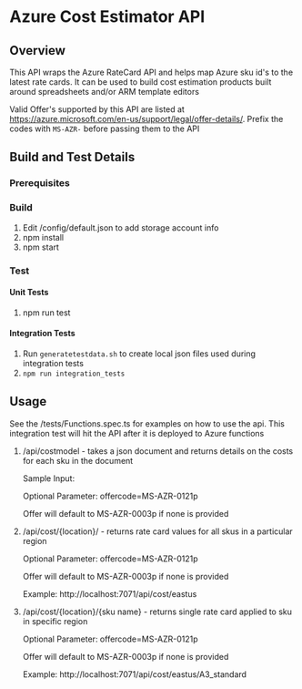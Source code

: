 # Azure Cost Estimator API

## Overview

This API wraps the Azure RateCard API and helps map Azure sku id's to the latest rate cards. It can be used to build cost estimation products built around spreadsheets and/or ARM template editors

Valid Offer's supported by this API are listed at https://azure.microsoft.com/en-us/support/legal/offer-details/. Prefix the codes with `MS-AZR-` before passing them to the API

## Build and Test Details

### Prerequisites

### Build

1. Edit /config/default.json to add storage account info
1. npm install
2. npm start

### Test

#### Unit Tests
1. npm run test

#### Integration Tests

1. Run `generatetestdata.sh` to create local json files used during integration tests
2. `npm run integration_tests`

## Usage

See the /tests/Functions.spec.ts for examples on how to use the api. This integration test will hit the API after it is deployed to Azure functions



1. /api/costmodel - takes a json document and returns details on the costs for each sku in the document

    Sample Input:

    Optional Parameter: offercode=MS-AZR-0121p

    Offer will default to MS-AZR-0003p if none is provided


2. /api/cost/{location}/ - returns  rate card values for all skus in a particular region

    Optional Parameter: offercode=MS-AZR-0121p

    Offer will default to MS-AZR-0003p if none is provided

    Example: http://localhost:7071/api/cost/eastus

3. /api/cost/{location}/{sku name} - returns single rate card applied to sku in specific region

    Optional Parameter: offercode=MS-AZR-0121p

    Offer will default to MS-AZR-0003p if none is provided

    Example: http://localhost:7071/api/cost/eastus/A3_standard